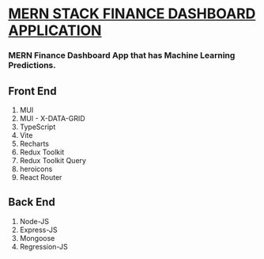 # [MERN STACK FINANCE DASHBOARD APPLICATION]() 

### MERN Finance Dashboard App that has Machine Learning Predictions.

## Front End
1. MUI
2. MUI - X-DATA-GRID
3. TypeScript
4. Vite
5. Recharts
6. Redux Toolkit
7. Redux Toolkit Query
8. heroicons
9. React Router

## Back End
1. Node-JS
2. Express-JS
3. Mongoose
4. Regression-JS